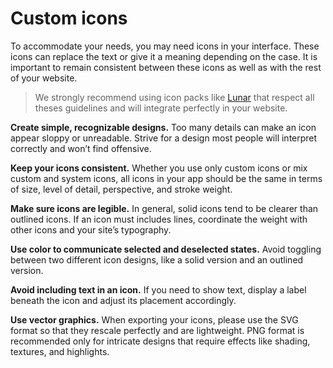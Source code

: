 # Custom icons
To accommodate your needs, you may need icons in your interface. These icons can replace the text or give it a meaning depending on the case. It is important to remain consistent between these icons as well as with the rest of your website.

> We strongly recommend using icon packs like [Lunar](https://lunar.pr1mer.tech) that respect all theses guidelines and will integrate perfectly in your website.

**Create simple, recognizable designs.** Too many details can make an icon appear sloppy or unreadable. Strive for a design most people will interpret correctly and won’t find offensive.

**Keep your icons consistent.** Whether you use only custom icons or mix custom and system icons, all icons in your app should be the same in terms of size, level of detail, perspective, and stroke weight.

**Make sure icons are legible.** In general, solid icons tend to be clearer than outlined icons. If an icon must includes lines, coordinate the weight with other icons and your site’s typography.

**Use color to communicate selected and deselected states.** Avoid toggling between two different icon designs, like a solid version and an outlined version.

**Avoid including text in an icon.** If you need to show text, display a label beneath the icon and adjust its placement accordingly.

**Use vector graphics.** When exporting your icons, please use the SVG format so that they rescale perfectly and are lightweight. PNG format is recommended only for intricate designs that require effects like shading, textures, and highlights.